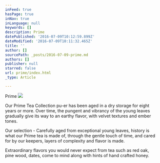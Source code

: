 ```yaml
---
inFeed: true
hasPage: true
inNav: true
inLanguage: null
keywords: []
description: Prime
datePublished: '2016-07-09T10:12:59.899Z'
dateModified: '2016-07-09T10:11:32.465Z'
title: ''
author: []
sourcePath: _posts/2016-07-09-prime.md
authors: []
publisher: null
starred: false
url: prime/index.html
_type: Article

---
```

Prime
![](https://the-grid-user-content.s3-us-west-2.amazonaws.com/af1723eb-0906-43a9-b3c8-498a6eb0b7db.jpg)

Our Prime Tea Collection pu-er has been aged in a dry storage for eight years or more. Over time, the pungent and vibrancy of the young leaves gradually give its way to an earthy flavor, with velvet textures and ember tones. 

Our selection - Carefully aged from exceptional young leaves, history is what our Prime tea is made of, through the gentle touch of time, and cared for by our keepers, layers of complexity and flavor is made. 

Extraordinary flavors you would never expect from tea such as red oak, pine wood, dates, come to mind along with hints of hand crafted honey.